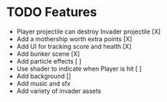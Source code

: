 # TODO Features

- Player projectile can destroy Invader projectile [X]
- Add a mothership worth extra points [X]
- Add UI for tracking score and health [X]
- Add bunker scene [X]
- Add particle effects [ ]
- Use shader to indicate when Player is hit [ ]
- Add background []
- Add music and sfx
- Add variety of invader assets
